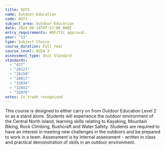 ```yaml
---
title: OUT3
name: Outdoor Education
code: OUT3
subject_area: Outdoor Education
date: 2024-06-18T07:57:00.000Z
entry_requirements: HOF/TIC approval.
year: "13"
type: Subject Choice
course_duration: Full Year
course_level: NCEA 3
assessment_type: Unit Standard
standards:
  - "427"
  - "20121"
  - "20150"
  - "20817"
  - "32836"
  - "32841"
  - "32876"
notes: Is trade recognised
---
```

This course is designed to either carry on from Outdoor Education Level 2 or as a stand alone. Students will experience the outdoor environment of the Central North Island, learning skills relating to Kayaking, Mountain Biking, Rock Climbing, Bushcraft and Water Safety. Students are required to have an interest in meeting new challenges in the outdoors and be prepared to work in a team. Assessment is by Internal assessment - written in class and practical demonstration of skills in an outdoor environment.
